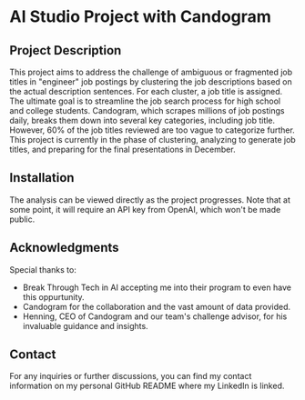 # AI Studio Project with Candogram

## Project Description

This project aims to address the challenge of ambiguous or fragmented job titles in "engineer" job postings by clustering the job descriptions based on the actual description sentences. For each cluster, a job title is assigned. The ultimate goal is to streamline the job search process for high school and college students. Candogram, which scrapes millions of job postings daily, breaks them down into several key categories, including job title. However, 60% of the job titles reviewed are too vague to categorize further. This project is currently in the phase of clustering, analyzing to generate job titles, and preparing for the final presentations in December. 

## Installation

The analysis can be viewed directly as the project progresses. Note that at some point, it will require an API key from OpenAI, which won't be made public.

## Acknowledgments

Special thanks to:
- Break Through Tech in AI accepting me into their program to even have this oppurtunity.
- Candogram for the collaboration and the vast amount of data provided.
- Henning, CEO of Candogram and our team's challenge advisor, for his invaluable guidance and insights. 

## Contact

For any inquiries or further discussions, you can find my contact information on my personal GitHub README where my LinkedIn is linked.


